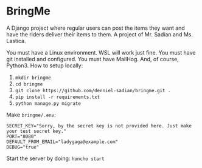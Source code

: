 # BringMe
A Django project where regular users can post the items they want and have the riders deliver their items to them. A project of Mr. Sadian and Ms. Lastica.

You must have a Linux environment. WSL will work just fine. You must have git installed and configured. You must have MailHog. And, of course, Python3.
How to setup locally:

1. `mkdir bringme`
2. `cd bringme`
3. `git clone https://github.com/denniel-sadian/bringme.git .`
4. `pip install -r requirements.txt`
5. `python manage.py migrate`

Make `bringme/.env`:
```
SECRET_KEY="Sorry, by the secret key is not provided here. Just make your test secret key."
PORT="8080"
DEFAULT_FROM_EMAIL="ladygaga@example.com"
DEBUG="true"
```

Start the server by doing: `honcho start`
